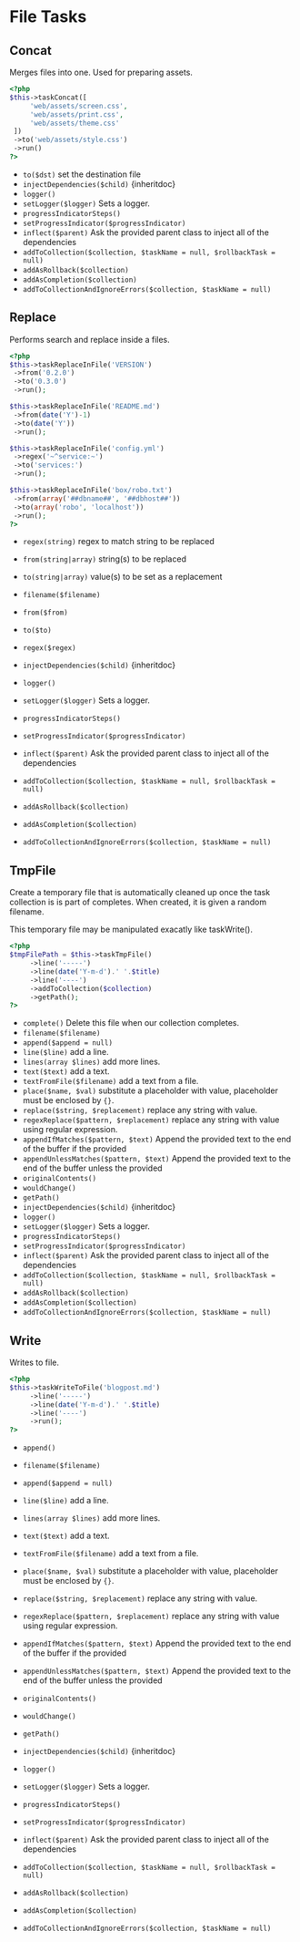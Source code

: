 # File Tasks
## Concat


Merges files into one. Used for preparing assets.

``` php
<?php
$this->taskConcat([
     'web/assets/screen.css',
     'web/assets/print.css',
     'web/assets/theme.css'
 ])
 ->to('web/assets/style.css')
 ->run()
?>
```

* `to($dst)`  set the destination file
* `injectDependencies($child)`  {inheritdoc}
* `logger()` 
* `setLogger($logger)`  Sets a logger.
* `progressIndicatorSteps()` 
* `setProgressIndicator($progressIndicator)` 
* `inflect($parent)`  Ask the provided parent class to inject all of the dependencies
* `addToCollection($collection, $taskName = null, $rollbackTask = null)` 
* `addAsRollback($collection)` 
* `addAsCompletion($collection)` 
* `addToCollectionAndIgnoreErrors($collection, $taskName = null)` 

## Replace


Performs search and replace inside a files.

``` php
<?php
$this->taskReplaceInFile('VERSION')
 ->from('0.2.0')
 ->to('0.3.0')
 ->run();

$this->taskReplaceInFile('README.md')
 ->from(date('Y')-1)
 ->to(date('Y'))
 ->run();

$this->taskReplaceInFile('config.yml')
 ->regex('~^service:~')
 ->to('services:')
 ->run();

$this->taskReplaceInFile('box/robo.txt')
 ->from(array('##dbname##', '##dbhost##'))
 ->to(array('robo', 'localhost'))
 ->run();
?>
```

* `regex(string)`  regex to match string to be replaced
* `from(string|array)`  string(s) to be replaced
* `to(string|array)`  value(s) to be set as a replacement

* `filename($filename)` 
* `from($from)` 
* `to($to)` 
* `regex($regex)` 
* `injectDependencies($child)`  {inheritdoc}
* `logger()` 
* `setLogger($logger)`  Sets a logger.
* `progressIndicatorSteps()` 
* `setProgressIndicator($progressIndicator)` 
* `inflect($parent)`  Ask the provided parent class to inject all of the dependencies
* `addToCollection($collection, $taskName = null, $rollbackTask = null)` 
* `addAsRollback($collection)` 
* `addAsCompletion($collection)` 
* `addToCollectionAndIgnoreErrors($collection, $taskName = null)` 

## TmpFile


Create a temporary file that is automatically cleaned up
once the task collection is is part of completes. When created,
it is given a random filename.

This temporary file may be manipulated exacatly like taskWrite().

``` php
<?php
$tmpFilePath = $this->taskTmpFile()
     ->line('-----')
     ->line(date('Y-m-d').' '.$title)
     ->line('----')
     ->addToCollection($collection)
     ->getPath();
?>
```

* `complete()`  Delete this file when our collection completes.
* `filename($filename)` 
* `append($append = null)` 
* `line($line)`  add a line.
* `lines(array $lines)`  add more lines.
* `text($text)`  add a text.
* `textFromFile($filename)`  add a text from a file.
* `place($name, $val)`  substitute a placeholder with value, placeholder must be enclosed by `{}`.
* `replace($string, $replacement)`  replace any string with value.
* `regexReplace($pattern, $replacement)`  replace any string with value using regular expression.
* `appendIfMatches($pattern, $text)`  Append the provided text to the end of the buffer if the provided
* `appendUnlessMatches($pattern, $text)`  Append the provided text to the end of the buffer unless the provided
* `originalContents()` 
* `wouldChange()` 
* `getPath()` 
* `injectDependencies($child)`  {inheritdoc}
* `logger()` 
* `setLogger($logger)`  Sets a logger.
* `progressIndicatorSteps()` 
* `setProgressIndicator($progressIndicator)` 
* `inflect($parent)`  Ask the provided parent class to inject all of the dependencies
* `addToCollection($collection, $taskName = null, $rollbackTask = null)` 
* `addAsRollback($collection)` 
* `addAsCompletion($collection)` 
* `addToCollectionAndIgnoreErrors($collection, $taskName = null)` 

## Write


Writes to file.

``` php
<?php
$this->taskWriteToFile('blogpost.md')
     ->line('-----')
     ->line(date('Y-m-d').' '.$title)
     ->line('----')
     ->run();
?>
```

* `append()` 

* `filename($filename)` 
* `append($append = null)` 
* `line($line)`  add a line.
* `lines(array $lines)`  add more lines.
* `text($text)`  add a text.
* `textFromFile($filename)`  add a text from a file.
* `place($name, $val)`  substitute a placeholder with value, placeholder must be enclosed by `{}`.
* `replace($string, $replacement)`  replace any string with value.
* `regexReplace($pattern, $replacement)`  replace any string with value using regular expression.
* `appendIfMatches($pattern, $text)`  Append the provided text to the end of the buffer if the provided
* `appendUnlessMatches($pattern, $text)`  Append the provided text to the end of the buffer unless the provided
* `originalContents()` 
* `wouldChange()` 
* `getPath()` 
* `injectDependencies($child)`  {inheritdoc}
* `logger()` 
* `setLogger($logger)`  Sets a logger.
* `progressIndicatorSteps()` 
* `setProgressIndicator($progressIndicator)` 
* `inflect($parent)`  Ask the provided parent class to inject all of the dependencies
* `addToCollection($collection, $taskName = null, $rollbackTask = null)` 
* `addAsRollback($collection)` 
* `addAsCompletion($collection)` 
* `addToCollectionAndIgnoreErrors($collection, $taskName = null)` 

